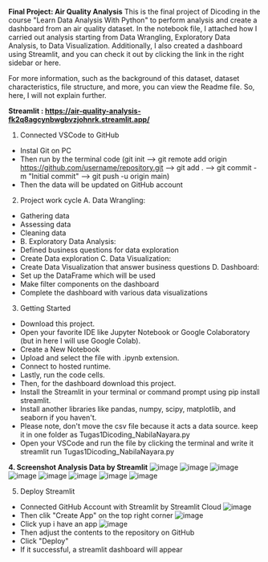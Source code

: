 **Final Project: Air Quality Analysis** This is the final project of Dicoding in the course "Learn Data Analysis With Python" to perform analysis and create a dashboard from an air quality dataset. In the notebook file, I attached how I carried out analysis starting from Data Wrangling, Exploratory Data Analysis, to Data Visualization. Additionally, I also created a dashboard using Streamlit, and you can check it out by clicking the link in the right sidebar or here.

For more information, such as the background of this dataset, dataset characteristics, file structure, and more, you can view the Readme file. So, here, I will not explain further.

**Streamlit : https://air-quality-analysis-fk2q8agcynbwgbvzjohnrk.streamlit.app/**
1. Connected VSCode to GitHub
- Instal Git on PC
- Then run by the terminal code (git init --> git remote add origin https://github.com/username/repository.git --> git add . --> git commit -m "Initial commit" --> git push -u origin main)
- Then the data will be updated on GitHub account
  
2. Project work cycle
A. Data Wrangling:
- Gathering data
- Assessing data
- Cleaning data
- B. Exploratory Data Analysis:
- Defined business questions for data exploration
- Create Data exploration
C. Data Visualization:
- Create Data Visualization that answer business questions
D. Dashboard:
- Set up the DataFrame which will be used
- Make filter components on the dashboard
- Complete the dashboard with various data visualizations

3. Getting Started
- Download this project.
- Open your favorite IDE like Jupyter Notebook or Google Colaboratory (but in here I will use Google Colab).
- Create a New Notebook
- Upload and select the file with .ipynb extension.
- Connect to hosted runtime.
- Lastly, run the code cells.
- Then, for the dashboard download this project.
- Install the Streamlit in your terminal or command prompt using pip install streamlit.
- Install another libraries like pandas, numpy, scipy, matplotlib, and seaborn if you haven't.
- Please note, don't move the csv file because it acts a data source. keep it in one folder as Tugas1Dicoding_NabilaNayara.py
- Open your VSCode and run the file by clicking the terminal and write it streamlit run Tugas1Dicoding_NabilaNayara.py
  
**4. Screenshot Analysis Data by Streamlit**
![image](https://github.com/user-attachments/assets/9c74076a-7beb-48d2-94a2-823c21bd9b25)
![image](https://github.com/user-attachments/assets/90167f31-17ef-449f-b6de-f2105bf6ab46)
![image](https://github.com/user-attachments/assets/a6017251-98b5-411e-92ee-19ffa35cbb69)
![image](https://github.com/user-attachments/assets/f9ea1f69-ccc4-433e-a8ca-9b6bddfaf88d)
![image](https://github.com/user-attachments/assets/5e87bedd-926a-406c-97e1-f77cf4429b66)
![image](https://github.com/user-attachments/assets/49da26fe-9d0e-4da3-b20a-bd2b942f3892)
![image](https://github.com/user-attachments/assets/d009a539-8af9-4d38-a329-e6f4da4f5ab2)
![image](https://github.com/user-attachments/assets/6f5061a7-574c-4045-bca3-3557048c4050)

5. Deploy Streamlit
- Connected GitHub Account with Streamlit by Streamlit Cloud
  ![image](https://github.com/user-attachments/assets/30980f16-a835-4a3d-b3b7-1f1d08cec23e)
- Then clik "Create App" on the top right corner
  ![image](https://github.com/user-attachments/assets/f6c1ec7d-4913-4822-ab51-5535c2ee6dd8)
- Click yup i have an app
  ![image](https://github.com/user-attachments/assets/39975339-d0b3-4512-b17b-e5a5c8b1c90d)
- Then adjust the contents to the repository on GitHub
- Click "Deploy"
- If it successful, a streamlit dashboard will appear



